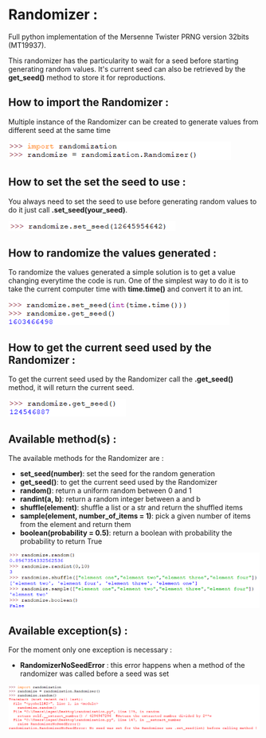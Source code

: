 # Randomizer :

Full python implementation of the Mersenne Twister PRNG version 32bits (MT19937).

This randomizer has the particularity to wait for a seed before starting generating random values.
It's current seed can also be retrieved by the __get_seed()__ method to store it for reproductions.

## How to import the Randomizer :

Multiple instance of the Randomizer can be created to generate values from different seed at the same time

![How to import the randomizer image](./pictures/how-to-import-it.png?raw=true "Importation of the Randomizer")

## How to set the set the seed to use :

You always need to set the seed to use before generating random values to do it just call __.set_seed(your_seed)__.

![How to set the seed to use image](./pictures/set_seed.png?raw=true "Set the seed to use")

## How to randomize the values generated :

To randomize the values generated a simple solution is to get a value changing everytime the code is run.
One of the simplest way to do it is to take the current computer time with __time.time()__ and convert it to an int.

![How to randomize the values image](./pictures/how-to-randomize-the-values.png?raw=true "Get the current time")

## How to get the current seed used by the Randomizer :

To get the current seed used by the Randomizer call the __.get_seed()__ method, it will return the current seed.

![How to get the current seed used image](./pictures/get_seed.png?raw=true "Get the current seed")

## Available method(s) :

The available methods for the Randomizer are :
   - __set_seed(number)__: set the seed for the random generation
   - __get_seed()__: to get the current seed used by the Randomizer
   - __random()__: return a uniform random between 0 and 1
   - __randint(a, b)__: return a random integer between a and b
   - __shuffle(element)__: shuffle a list or a str and return the shuffled items
   - __sample(element, number_of_items = 1)__: pick a given number of items from the element and return them
   - __boolean(probability = 0.5)__: return a boolean with probability the probability to return True

![Available method(s) image](./pictures/methods.png?raw=true "Methods available")

## Available exception(s) :

For the moment only one exception is necessary :
  - __RandomizerNoSeedError__ : this error happens when a method of the randomizer was called before a seed was set
  
![Available exception(s) image](./pictures/exceptions.png?raw=true "Exceptions available")
